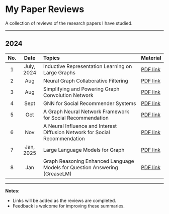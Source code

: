 # My Paper Reviews
A collection of reviews of the research papers I have studied.

---

## 2024

| No. | Date     | Topics                                              | Material                       |
|:---:|:--------:|:---------------------------------------------------|:-------------------------------|
| 1   | July, 2024  | Inductive Representation Learning on Large Graphs  | [PDF link](https://github.com/hak3601/paper-review/blob/main/paper%20list/1-GraphSAGE-HAK.pdf) |
| 2   | Aug   | Neural Graph Collaborative Filtering               | [PDF link](https://github.com/hak3601/paper-review/blob/main/paper%20list/2-NGCF-HAK.pdf) |
| 3   | Aug   | Simplifying and Powering Graph Convolution Network | [PDF link](https://github.com/hak3601/paper-review/blob/main/paper%20list/3-LightGCN-HAK.pdf) |
| 4   | Sept  | GNN for Social Recommender Systems                 | [PDF link](https://github.com/hak3601/paper-review/blob/main/paper%20list/4-SocialRS(1).pdf) |
| 5   | Oct   | A Graph Neural Network Framework for Social Recommendation | [PDF link](https://github.com/hak3601/paper-review/blob/main/paper%20list/5-SocialRS(2).pdf) |
| 6   | Nov   | A Neural Influence and Interest Diffusion Network for Social Recommendation | [PDF link](https://github.com/hak3601/paper-review/blob/main/paper%20list/6-DiffNet%2B%2B.pdf) |
| 7   | Jan, 2025      | Large Language Models for Graph    | [PDF link](https://github.com/dmaislab-cau/DMAIS-Lab-Seminar/blob/main/presentations/LLMsForGraphs-HAK-Updated.pdf) |
| 8   | Jan | Graph Reasoning Enhanced Language Models for Question Answering (GreaseLM) | [PDF link](https://github.com/dmaislab-cau/DMAIS-Lab-Seminar/blob/main/presentations/GreaseLM-HAK-updated.pdf)  |

---
**Notes**:
- Links will be added as the reviews are completed.
- Feedback is welcome for improving these summaries.
